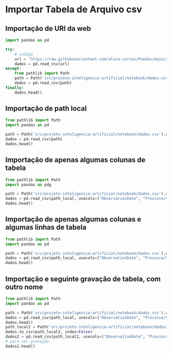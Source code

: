 # Importar Tabela de Arquivo csv

## Importação de URI da web
```python
import pandas as pd

try:
    # codigo
    url = 'https://raw.githubusercontent.com/alura-cursos/Pandas/main/superstore_data.csv'
    dados = pd.read_csv(url)
except:
    from pathlib import Path
    path = Path('src/projeto-inteligencia-artificial/notebook/dados.csv').absolute()
    dados = pd.read_csv(path)
finally:
    dados.head()
```  

## Importação de path local
```python
from pathlib import Path
import pandas as pd

path = Path('src/projeto-inteligencia-artificial/notebook/dados.csv').absolute()
dados = pd.read_csv(path)
dados.head()
```  
## Importação de apenas algumas colunas de tabela
```python
from pathlib import Path
import pandas as pdg

path = Path('src/projeto-inteligencia-artificial/notebook/dados.csv').absolute()
dados = pd.read_csv(path_local, usecols=["ObservationDate", "Province/State"])
dados.head()
```  

## Importação de apenas algumas colunas e algumas linhas de tabela
```python
from pathlib import Path
import pandas as pd

path = Path('src/projeto-inteligencia-artificial/notebook/dados.csv').absolute()
dados = pd.read_csv(path_local, usecols=["ObservationDate", "Province/State"], nrows=3)
dados.head()
```  

## Importação e seguinte gravação de tabela, com outro nome
```python
from pathlib import Path
import pandas as pd

path = Path('src/projeto-inteligencia-artificial/notebook/dados.csv').absolute()
dados = pd.read_csv(path_local, usecols=["ObservationDate", "Province/State"], nrows=3)
dados.head()
path_local2 = Path('src/projeto-inteligencia-artificial/notebook/dados2.csv').absolute()
dados.to_csv(path_local2, index=False)
dados2 = pd.read_csv(path_local2, usecols=["ObservationDate", "Province/State"], nrows=3)
# para ver gravação
dados2.head()
```  